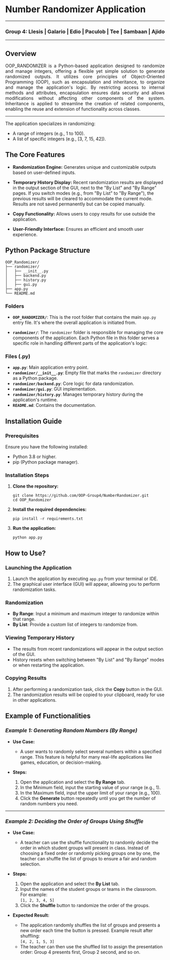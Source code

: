 # Number Randomizer Application

---

### Group 4: Llesis | Galario | Edio | Paculob | Tee | Sambaan | Ajido

---
## **Overview**

<p align="justify">
OOP_RANDOMIZER is a Python-based application designed to randomize and manage integers, offering a flexible yet simple solution to generate randomized outputs. It utilizes core principles of Object-Oriented Programming (OOP), such as encapsulation and inheritance, to organize and manage the application's logic. By restricting access to internal methods and attributes, encapsulation ensures data security and allows modifications without affecting other components of the system. Inheritance is applied to streamline the creation of related components, enabling the reuse and extension of functionality across classes.
</p>

---

The application specializes in randomizing:

- A range of integers (e.g., 1 to 100).
- A list of specific integers (e.g., [3, 7, 15, 42]).

## **The Core Features**

- **Randomization Engine:** Generates unique and customizable outputs based on user-defined inputs.

- **Temporary History Display:** Recent randomization results are displayed in the output section of the GUI, next to the "By List" and "By Range" pages. If you switch modes (e.g., from "By List" to "By Range"), the previous results will be cleared to accommodate the current mode. Results are not saved permanently but can be copied manually.

- **Copy Functionality:** Allows users to copy results for use outside the application.

- **User-Friendly Interface:** Ensures an efficient and smooth user experience.

## **Python Package Structure**

```
OOP_Randomizer/
├── randomizer/
│   ├── __init__.py
│   ├── backend.py
│   ├── history.py
│   ├── gui.py
├── app.py
└── README.md
```

### **Folders**

- **`OOP_RANDOMIZER/`**: This is the root folder that contains the main `app.py` entry file. It's where the overall application is initiated from.

- **`randomizer/`**: The `randomizer` folder is responsible for managing the core components of the application. Each Python file in this folder serves a specific role in handling different parts of the application's logic:

### **Files (.py)**

- **`app.py`**: Main application entry point.
- **`randomizer/__init__.py`**: Empty file that marks the `randomizer` directory as a Python package.
- **`randomizer/backend.py`**: Core logic for data randomization.
- **`randomizer/gui.py`**: GUI implementation.
- **`randomizer/history.py`**: Manages temporary history during the application's runtime.
- **`README.md`**: Contains the documentation.

## **Installation Guide**

### **Prerequisites**
Ensure you have the following installed:
- Python 3.8 or higher.
- pip (Python package manager).

### **Installation Steps**
1. **Clone the repository:**
   ```
   git clone https://github.com/OOP-Group4/NumberRandomizer.git
   cd OOP_Randomizer
    ```
2. **Install the required dependencies:**
   ```
   pip install -r requirements.txt
    ```
3. **Run the application:**
   ```
   python app.py
    ```
## **How to Use?**

### **Launching the Application**
1. Launch the application by executing `app.py` from your terminal or IDE.
2. The graphical user interface (GUI) will appear, allowing you to perform randomization tasks.

### **Randomization**
- **By Range**: Input a minimum and maximum integer to randomize within that range.
- **By List**: Provide a custom list of integers to randomize from.

### **Viewing Temporary History**
- The results from recent randomizations will appear in the output section of the GUI.
- History resets when switching between "By List" and "By Range" modes or when restarting the application.

### **Copying Results**
1. After performing a randomization task, click the **Copy** button in the GUI.
2. The randomization results will be copied to your clipboard, ready for use in other applications.

## **Example of Functionalities**

### *Example 1: Generating Random Numbers (By Range)*

- **Use Case:**
  - A user wants to randomly select several numbers within a specified range. This feature is helpful for many real-life applications like games, education, or decision-making.

- **Steps:**
  1. Open the application and select the **By Range** tab.
  2. In the Minimum field, input the starting value of your range (e.g., 1).
  3. In the Maximum field, input the upper limit of your range (e.g., 100).
  4. Click the **Generate** button repeatedly until you get the number of random numbers you need.

---

### *Example 2: Deciding the Order of Groups Using Shuffle*

- **Use Case:**
  - A teacher can use the shuffle functionality to randomly decide the order in which student groups will present in class. Instead of choosing a fixed order or randomly picking groups one by one, the teacher can shuffle the list of groups to ensure a fair and random selection.

- **Steps:**
  1. Open the application and select the **By List** tab.
  2. Input the names of the student groups or teams in the classroom. For example:  
     `[1, 2, 3, 4, 5]`
  3. Click the **Shuffle** button to randomize the order of the groups.

- **Expected Result:**
  - The application randomly shuffles the list of groups and presents a new order each time the button is pressed. Example result after shuffling:  
    `[4, 2, 1, 5, 3]`
  - The teacher can then use the shuffled list to assign the presentation order: Group 4 presents first, Group 2 second, and so on.

